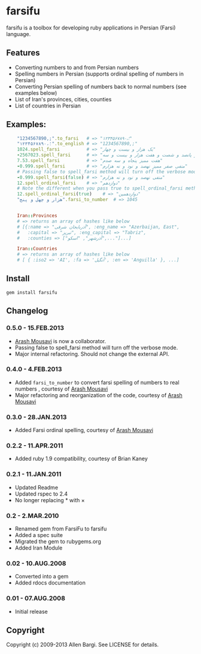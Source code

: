 # farsifu
farsifu is a toolbox for developing ruby applications in Persian (Farsi) language.

## Features
* Converting numbers to and from Persian numbers
* Spelling numbers in Persian (supports ordinal spelling of numbers in Persian)
* Converting Persian spelling of numbers back to normal numbers (see examples below)
* List of Iran's provinces, cities, counties
* List of countries in Persian

## Examples:
``` ruby
    "1234567890,;".to_farsi   # => "۱۲۳۴۵۶۷۸۹۰،؛"
    "۱۲۳۴۵۶۷۸۹۰،؛".to_english # => "1234567890,;"
    1024.spell_farsi          # => "یک هزار و بیست و چهار"
    -2567023.spell_farsi      # => "منفی دو میلیون و پانصد و شصت و هفت هزار و بیست و سه"
    7.53.spell_farsi          # => "هفت ممیز پنجاه و سه صدم"
    -0.999.spell_farsi        # => "منفی صفر ممیز نهصد و نود و نه هزارم"
    # Passing false to spell_farsi method will turn off the verbose mode.
    -0.999.spell_farsi(false) # => "منفی نهصد و نود و نه هزارم"
    12.spell_ordinal_farsi    # => "دوازدهم"
    # Note the different when you pass true to spell_ordinal_farsi method. 
    12.spell_ordinal_farsi(true)    # => "دوازدهمین"
    "هزار و چهل و پنج".farsi_to_number  # => 1045


    Iran::Provinces
    # => returns an array of hashes like below
    # [{:name => "آذربایجان شرقی", :eng_name => "Azerbaijan, East",
    #   :capital => "تبریز", :eng_capital => "Tabriz", 
    #   :counties => ["آذرشهر", "اسکو",..."]...]

    Iran::Countries
    # => returns an array of hashes like below
    # [ { :iso2 => 'AI', :fa => 'آنگیل', :en => 'Anguilla' }, ...]
```

## Install
    gem install farsifu

## Changelog
### 0.5.0 - 15.FEB.2013
* [Arash Mousavi](https://github.com/arashm) is now a collaborator. 
* Passing false to spell_farsi method will turn off the verbose mode.
* Major internal refactoring. Should not change the external API.

### 0.4.0 - 4.FEB.2013
* Added `farsi_to_number` to convert farsi spelling of numbers to real numbers , courtesy of [Arash Mousavi](https://github.com/arashm)
* Major refactoring and reorganization of the code, courtesy of [Arash Mousavi](https://github.com/arashm)

### 0.3.0 - 28.JAN.2013
* Added Farsi ordinal spelling, courtesy of [Arash Mousavi](https://github.com/arashm)

### 0.2.2 - 11.APR.2011
* Added ruby 1.9 compatibility, courtesy of Brian Kaney 

### 0.2.1 - 11.JAN.2011
* Updated Readme
* Updated rspec to 2.4
* No longer replacing * with ×

### 0.2 - 2.MAR.2010
* Renamed gem from FarsiFu to farsifu
* Added a spec suite
* Migrated the gem to rubygems.org
* Added Iran Module

### 0.02 - 10.AUG.2008
* Converted into a gem
* Added rdocs documentation

### 0.01 - 07.AUG.2008
* Initial release


## Copyright

Copyright (c) 2009-2013 Allen Bargi. See LICENSE for details.
